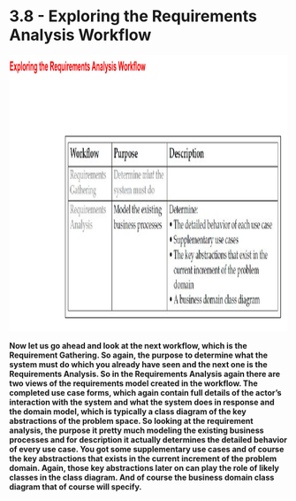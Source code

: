 # 3.8 - Exploring the Requirements Analysis Workflow

<img src="/images/03_08_01.jpg" width="800" height="500">

**Now let us go ahead and look at the next workflow, which is the Requirement Gathering. So again, the purpose to determine what the system must do which you already have seen and the next one is the Requirements Analysis. So in the Requirements Analysis again there are two views of the requirements model created in the workflow. The completed use case forms, which again contain full details of the actor’s interaction with the system and what the system does in response and the domain model, which is typically a class diagram of the key abstractions of the problem space. So looking at the requirement analysis, the purpose it pretty much modeling the existing business processes and for description it actually determines the detailed behavior of every use case. You got some supplementary use cases and of course the key abstractions that exists in the current increment of the problem domain. Again, those key abstractions later on can play the role of likely classes in the class diagram. And of course the business domain class diagram that of course will specify.**
